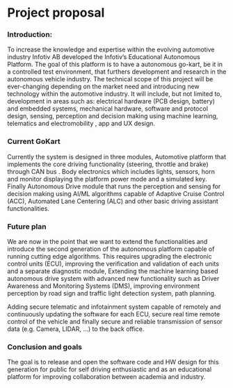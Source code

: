 # Project proposal


### Introduction:
To increase the knowledge and expertise within the evolving automotive industry Infotiv AB developed the Infotiv’s Educational Autonomous Platform. The goal of this platform is to have a autonomous go-kart, be it in a controlled test environment, that furthers development and research in the autonomous vehicle industry.
The technical scope of this project will be ever-changing depending on the market need and introducing new technology within the automotive industry. It will include, but not limited to, development in areas such as: electrical hardware (PCB design, battery) and embedded systems, mechanical hardware, software and protocol design, sensing, perception and decision making using machine learning,  telematics and electromobility , app and UX design. 

### Current GoKart
Currently the system is designed in three modules, Automotive platform that implements the core driving functionality (steering, throttle and brake) through CAN bus . Body electronics which includes lights, sensors, horn and monitor displaying the platform power mode and a simulated key.
Finally Autonomous Drive module that runs the perception and sensing for decision making using AI/ML algorithms capable of Adaptive Cruise Control (ACC), Automated Lane Centering (ALC) and other basic driving assistant functionalities.

### Future plan
We are now in the point that we want to extend the functionalities and introduce the second generation of the autonomous platform capable of running cutting edge algorithms. This requires upgrading the electronic control units (ECU), improving the verification and validation of each units and a separate diagnostic module, Extending the machine learning based autonomous drive system with advanced new functionality such as Driver Awareness and Monitoring Systems (DMS), improving environment perception by road sign and traffic light detection system,  path planning. 

Adding secure telematic and infotainment system capable of remotely and continuously updating the software for each ECU, secure real time remote control of the vehicle and finally secure and reliable transmission of sensor data (e.g. Camera, LIDAR, …) to the back office.

### Conclusion and goals
The goal is to release and open the software code and HW design for this generation for public for self driving enthusiastic and as an educational platform for improving collaboration between academia and industry.


